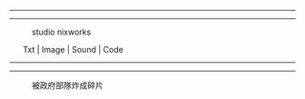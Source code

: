 ------------------------------------------
------------------------------------------
            studio nixworks 

       Txt | Image | Sound | Code
 
 -----------------------------------------
------------------------------------------
            被政府部隊炸成碎片
